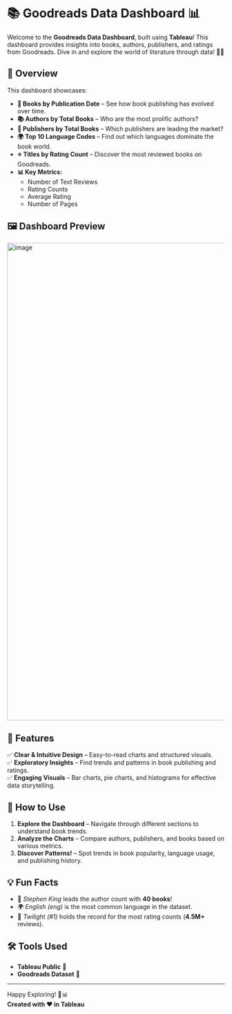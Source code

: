 # 📚 Goodreads Data Dashboard 📊

Welcome to the **Goodreads Data Dashboard**, built using **Tableau**! This dashboard provides insights into books, authors, publishers, and ratings from Goodreads. Dive in and explore the world of literature through data! 📖✨  

## 📌 Overview
This dashboard showcases:  
- **📅 Books by Publication Date** – See how book publishing has evolved over time.  
- **📚 Authors by Total Books** – Who are the most prolific authors?  
- **🏢 Publishers by Total Books** – Which publishers are leading the market?  
- **🌍 Top 10 Language Codes** – Find out which languages dominate the book world.  
- **⭐ Titles by Rating Count** – Discover the most reviewed books on Goodreads.  
- **📊 Key Metrics:**  
  - Number of Text Reviews  
  - Rating Counts  
  - Average Rating  
  - Number of Pages  

## 🖼️ Dashboard Preview   
<img width="1106" alt="image" src="https://github.com/user-attachments/assets/7d19c978-9e60-45b3-a5bf-fb4399ac5a15" />


## 🎯 Features  
✅ **Clear & Intuitive Design** – Easy-to-read charts and structured visuals.  
✅ **Exploratory Insights** – Find trends and patterns in book publishing and ratings.  
✅ **Engaging Visuals** – Bar charts, pie charts, and histograms for effective data storytelling.  

## 🚀 How to Use  
1. **Explore the Dashboard** – Navigate through different sections to understand book trends.  
2. **Analyze the Charts** – Compare authors, publishers, and books based on various metrics.  
3. **Discover Patterns!** – Spot trends in book popularity, language usage, and publishing history.  

## 💡 Fun Facts  
- 📖 *Stephen King* leads the author count with **40 books**!  
- 🌍 *English (eng)* is the most common language in the dataset.  
- 📕 *Twilight (#1)* holds the record for the most rating counts (**4.5M+** reviews).  

## 🛠️ Tools Used  
- **Tableau Public** 🎨  
- **Goodreads Dataset** 📑  

---

Happy Exploring! 🚀📊  
**Created with ❤️ in Tableau**  
